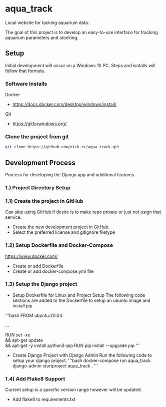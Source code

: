 # aqua_track
Local website for tacking aquarium data.

The goal of this project is to develop an easy-to-use interface for tracking aquarium parameters and stocking. 

## Setup
Initial development will occur on a Windows 10 PC. Steps and isntalls will follow that formula.

### Software Installs
Docker
- https://docs.docker.com/desktop/windows/install/

Git
- https://gitforwindows.org/


### Clone the project from git
```bash
git clone https://github.com/nick-rc/aqua_track.git
```

## Development Process
Process for developing the Django app and additional features.

### 1.) Project Directory Setup
### 1.1) Create the project in GitHub
Can skip using GitHub if desire is to make repo private or just not usign that service.
- Create the new development project in GitHub. 
- Select the preferred license and gitignore filetype

### 1.2) Setup Dockerfile and Docker-Compose
https://www.docker.com/
- Create or add Dockerfile
- Create or add docker-compose.yml file

### 1.3) Setup the Django project
- Setup Dockerfile for Linux and Project Setup
The following code sections are added to the Dockerfile to setup an ubuntu image and install pip

'''bash
FROM ubuntu:20.04

...

RUN set -xe \
        && apt-get update \
        && apt-get -y install python3-pip
RUN pip install --upgrade pip
'''
- Create Django Project with Django Admin
Run the following code to setup your django project.
'''bash
docker-compose run aqua_track django-admin startproject aqua_track .
'''

### 1.4) Add Flake8 Support
Current setup is a specific version range however will be updated.
- Add flake8 to requirements.txt

